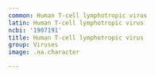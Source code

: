 ```yaml
---
common: Human T-cell lymphotropic virus
latin: Human T-cell lymphotropic virus
ncbi: '1907191'
title: Human T-cell lymphotropic virus
group: Viruses
image: .na.character

---
```

